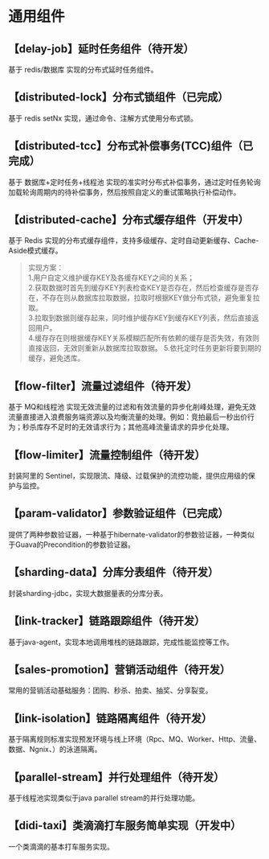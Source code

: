 # 通用组件
## 【delay-job】延时任务组件（待开发）
基于 redis/数据库 实现的分布式延时任务组件。

## 【distributed-lock】分布式锁组件（已完成）
基于 redis setNx 实现，通过命令、注解方式使用分布式锁。

## 【distributed-tcc】分布式补偿事务(TCC)组件（已完成）
基于 数据库+定时任务+线程池 实现的准实时分布式补偿事务，通过定时任务轮询加载轮询周期内的待补偿事务，然后按照自定义的重试策略执行补偿动作。

## 【distributed-cache】分布式缓存组件（开发中）
基于 Redis 实现的分布式缓存组件，支持多级缓存、定时自动更新缓存、Cache-Aside模式缓存。

> 实现方案：  
1.用户自定义维护缓存KEY及各缓存KEY之间的关系；  
2.获取数据时首先到缓存KEY列表检查KEY是否存在，然后检查缓存是否存在，不存在则从数据库拉取数据，拉取时根据KEY做分布式锁，避免重复拉取。  
3.拉取到数据则缓存起来，同时维护缓存KEY到缓存KEY列表，然后直接返回用户。  
4.缓存存在则根据缓存KEY关系模糊匹配所有依赖的缓存是否失效，有效则直接返回，无效则重新从数据库拉取数据。
5.依托定时任务更新将要到期的缓存，避免透库。

## 【flow-filter】流量过滤组件（待开发）
基于 MQ和线程池 实现无效流量的过滤和有效流量的异步化削峰处理，避免无效流量直接进入浪费服务端资源以及均衡流量的处理。例如：竞拍最后一秒出价行为；秒杀库存不足时的无效请求行为；其他高峰流量请求的异步化处理。

## 【flow-limiter】流量控制组件（待开发）
封装阿里的 Sentinel，实现限流、降级、过载保护的流控功能，提供应用级的保护与监控。

## 【param-validator】参数验证组件（已完成）
提供了两种参数验证器，一种基于hibernate-validator的参数验证器，一种类似于Guava的Precondition的参数验证器。

## 【sharding-data】分库分表组件（待开发）
封装sharding-jdbc，实现大数据量表的分库分表。

## 【link-tracker】链路跟踪组件（待开发）
基于java-agent，实现本地调用堆栈的链路跟踪，完成性能监控等工作。

## 【sales-promotion】营销活动组件（待开发）
常用的营销活动基础服务：团购、秒杀、拍卖、抽奖、分享裂变。

## 【link-isolation】链路隔离组件（待开发）
基于隔离规则标准实现预发环境与线上环境（Rpc、MQ、Worker、Http、流量、数据、Ngnix、）的泳道隔离。

## 【parallel-stream】并行处理组件（待开发）
基于线程池实现类似于java parallel stream的并行处理功能。

## 【didi-taxi】类滴滴打车服务简单实现（开发中）
一个类滴滴的基本打车服务实现。

